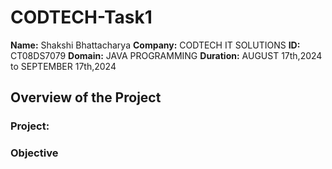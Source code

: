 # CODTECH-Task1
**Name:** Shakshi Bhattacharya
**Company:** CODTECH IT SOLUTIONS
**ID:** CT08DS7079
**Domain:** JAVA PROGRAMMING
**Duration:** AUGUST 17th,2024 to SEPTEMBER 17th,2024

## Overview of the Project

### Project:

### Objective


